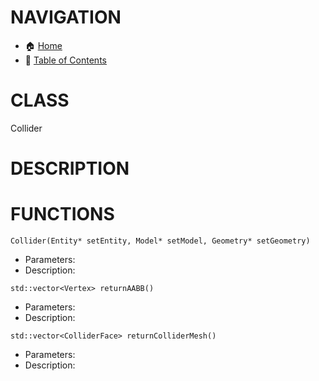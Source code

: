 # NAVIGATION
- 🏠 [Home](../../../readme.md)
- 📖 [Table of Contents](../docs_Chapter_0.00_Welcome/doc_Chapter_0.01_Table_of_Contents.md)

# CLASS
Collider

# DESCRIPTION

# FUNCTIONS
`Collider(Entity* setEntity, Model* setModel, Geometry* setGeometry)`
- Parameters:
- Description: 

`std::vector<Vertex> returnAABB()`
- Parameters:
- Description: 

`std::vector<ColliderFace> returnColliderMesh()`
- Parameters:
- Description: 